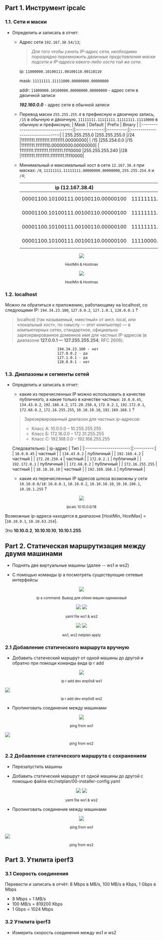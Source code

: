 ## Part 1. Инструмент ipcalc

### 1.1. Сети и маски

* Определить и записать в отчет:
  - Адрес сети ```192.167.38.54/13```;

      >_Для того чтобы узнать IP-адрес сети, необходимо поразрядно перемножить двоичные представления маски подсети и IP-адреса какого-либо хоста той же сети._
      
      ip:   ```11000000.10100111.00100110.00110110```

      mask: ```11111111.11111000.00000000.00000000```

      addr: ```11000000.10100000.00000000.00000000``` - адрес сети в двоичной записи

       ***192.160.0.0*** - адрес сети в обычной записи

   - Перевод маски ```255.255.255.0``` в префиксную и двоичную запись, ```/15``` в обычную и двоичную, ```11111111.11111111.11111111.11110000``` в обычную и префиксную;
      |        Mask                         |     Default    |   Prefix   |              Binary               |
      |:-----------------------------------:|:--------------:|:----------:|:---------------------------------:|
      | 255.255.255.0                       |255.255.255.0   |/24         |11111111.11111111.11111111.00000000|
      | /15                                 |255.254.0.0     |/15         |11111111.11111110.00000000.00000000|
      | 11111111.11111111.11111111.11110000 |255.255.255.240 |/28         |11111111.11111111.11111111.11110000|

   - Минимальный и максимальный хост в сети ```12.167.38.4``` при масках: ```/8```, ```11111111.11111111.00000000.00000000```, ```255.255.254.0``` и ```/4```;

      |              ip (12.167.38.4)      |                 Mask              |                      Network                    |              HostMin              |             Hostmax               |
      |:----------------------------------:|:---------------------------------:|:-----------------------------------------------:|:---------------------------------:|:---------------------------------:|
      | 00001100.10100111.00100110.00000100|11111111.00000000.00000000.00000000|00001100.00000000.00000000.00000000  (12.0.0.0)  |00001100.00000000.00000000.00000001|00001100.11111111.11111111.11111110|
      | 00001100.10100111.00100110.00000100|11111111.11111111.00000000.00000000|00001100.10100111.00000000.00000000  (12.167.0.0)|00001100.10100111.00000000.00000001|00001100.10100111.11111111.11111110|
      | 00001100.10100111.00100110.00000100|11111111.11111111.11111110.00000000|00001100.10100111.00100110.00000000 (12.167.38.0)|00001100.10100111.00100110.00000001|00001100.10100111.00100111.11111110|
      | 00001100.10100111.00100110.00000100|11110000.00000000.00000000.00000000|00000000.00000000.00000000.00000000 (0.0.0.0)    |00000000.00000000.00000000.00000001|00001111.11111111.11111111.11111110|

<p align="center">
  <img src="Screenshots/part_1/1.1.3.1.png" />
  <p align="center">
    <sup> HostMin & Hostmax </sup>
  </p>
</p>

<p align="center">
  <img src="Screenshots/part_1/1.1.3.2.png" />
  <p align="center">
    <sup> HostMin & Hostmax </sup>
  </p>
</p>

  ### 1.2. localhost
  Можно ли обратиться к приложению, работающему на localhost, со следующими IP: ```194.34.23.100```, ```127.0.0.2```, ```127.1.0.1```, ```128.0.0.1``` ?
  > localhost (так называемый, «местный» от англ. local, или «локальный хост», по смыслу — этот компьютер) — в компьютерных сетях, стандартное, официально зарезервированное доменное имя для частных IP-адресов (в диапазоне **127.0.0.1 — 127.255.255.254**, RFC 2606).

                            194.34.23.100 - нет
                            127.0.0.2 - да
                            127.1.0.1 - да
                            128.0.0.1 - нет

  ### 1.3. Диапазоны и сегменты сетей

  * Определить и записать в отчет:
    - какие из перечисленных IP можно использовать в качестве публичного, а какие только в качестве частных: ```10.0.0.45```, ```134.43.0.2```, ```192.168.4.2```, ```172.20.250.4```, ```172.0.2.1```, ```192.172.0.1```, ```172.68.0.2```, ```172.16.255.255```, ```10.10.10.10```, ```192.169.168.1``` ?


    > Зарезервированный диапазон для частных ip-адресов:
    >  - Класс А: 10.0.0.0 – 10.255.255.255
    >  - Класс Б: 172.16.0.0 – 172.31.255.255
    >  - Класс С: 192.168.0.0 – 192.168.255.255
      
      Следовательно:
      |        ip-адрес         |     Тип    |
      |:-----------------------:|:----------:|
      | ```10.0.0.45```         | частный    |
      | ```134.43.0.2```        | публичный  |
      | ```192.168.4.2```       | частный    |
      | ```172.20.250.4```      | частный    |
      | ```172.0.2.1```         | публичный  |
      | ```192.172.0.1```       | публичный  |
      | ```172.68.0.2```        | публичный  |
      | ```172.16.255.255```    | частный    |
      | ```10.10.10.10```       | частный    |
      | ```192.169.168.1```     | публичный  |

    - какие из перечисленных IP адресов шлюза возможны у сети ```10.10.0.0/18```: ```10.0.0.1```, ```10.10.0.2```, ```10.10.10.10```, ```10.10.100.1```, ```10.10.1.255``` ?
<p align="center">
  <img src="Screenshots/part_1/1.3.2.png" />
  <p align="center">
    <sup> ipcalc 10.10.0.0/18 </sup>
  </p>
</p>

Возможные ip-адреса находятся в диапазоне [HostMin, HostMax] = [```10.10.0.1```, ```10.10.63.254```].

Это **10.10.0.2**, **10.10.10.10**, **10.10.1.255**.

## Part 2. Статическая маршрутизация между двумя машинами

- Поднять две виртуальные машины (далее -- ws1 и ws2)

- С помощью команды ip a посмотреть существующие сетевые интерфейсы

<p align="center">
  <img src="Screenshots/part_2/2.1.png" />
  <p align="center">
    <sup> ip a  command. Вывод для обеих машин одинаковый </sup>
  </p>
</p>
<p align="center">
  <img src="Screenshots/part_2/ws1.png" />
  <img src="Screenshots/part_2/ws2.png" />
  <p align="center">
    <sup> yaml file ws1 & ws2 </sup>
  </p>
</p>

<p align="center">
  <img src="Screenshots/part_2/apply_ws1.png" />
  <img src="Screenshots/part_2/apply_ws2.png" />
  <p align="center">
    <sup> ws1, ws2 netplan apply </sup>
  </p>
</p>

### 2.1 Добавление статического маршрута вручную

* Добавить статический маршрут от одной машины до другой и обратно при помощи команды вида ip r add

<p align="center">
  <img src="Screenshots/part_2/2.1.1.png" />
    <p align="center">
    <sup> ip r add dev enp0s8 ws1 </sup>
  </p>
  <img src="Screenshots/part_2/2.1.2.png" />
  <p align="center">
    <sup> ip r add dev enp0s8 ws2 </sup>
  </p>
</p>

* Пропинговать соединение между машинами

<p align="center">
  <img src="Screenshots/part_2/2.1.3.png" />
    <p align="center">
    <sup> ping from ws1 </sup>
  </p>
  <img src="Screenshots/part_2/2.1.4.png" />
  <p align="center">
    <sup> ping from ws2 </sup>
  </p>
</p>

### 2.2 Добавление статического маршрута c сохранением

* Перезапустить машины

* Добавить статический маршрут от одной машины до другой с помощью файла etc/netplan/00-installer-config.yaml

<p align="center">
  <img src="Screenshots/part_2/2.2.1.png" />
  <img src="Screenshots/part_2/2.2.2.png" />
  <p align="center">
    <sup> yaml file ws1 & ws2 </sup>
  </p>
</p>

* Пропинговать соединение между машинами

<p align="center">
  <img src="Screenshots/part_2/2.2_ping_ws1.png" />
  <p align="center">
    <sup> ping from ws1 </sup>
  </p>
  <img src="Screenshots/part_2/2.2_ping_ws2.png" />
  <p align="center">
    <sup> ping from ws2 </sup>
  </p>
</p>

## Part 3. Утилита iperf3

### 3.1 Скорость соединения

Перевести и записать в отчёт: 8 Mbps в MB/s, 100 MB/s в Kbps, 1 Gbps в Mbps
- 8 Mbps = 1 MB/s
- 100 MB/s = 819200 Kbps
- 1 Gbps = 1024 Mbps

### 3.2 Утилита iperf3

* Измерить скорость соединения между ws1 и ws2